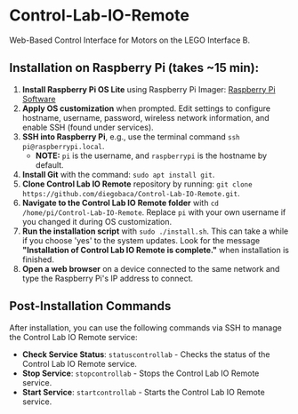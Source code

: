 # Control-Lab-IO-Remote
Web-Based Control Interface for Motors on the LEGO Interface B.

## Installation on Raspberry Pi (takes ~15 min):

1. **Install Raspberry Pi OS Lite** using Raspberry Pi Imager: [Raspberry Pi Software](https://www.raspberrypi.com/software/)
2. **Apply OS customization** when prompted. Edit settings to configure hostname, username, password, wireless network information, and enable SSH (found under services).
3. **SSH into Raspberry Pi**, e.g., use the terminal command `ssh pi@raspberrypi.local`.
   - **NOTE:** `pi` is the username, and `raspberrypi` is the hostname by default.
4. **Install Git** with the command: `sudo apt install git`.
5. **Clone Control Lab IO Remote** repository by running: `git clone https://github.com/diegobaca/Control-Lab-IO-Remote.git`.
6. **Navigate to the Control Lab IO Remote folder** with `cd /home/pi/Control-Lab-IO-Remote`. Replace `pi` with your own username if you changed it during OS customization.
7. **Run the installation script** with `sudo ./install.sh`. This can take a while if you choose 'yes' to the system updates. Look for the message **"Installation of Control Lab IO Remote is complete."** when installation is finished.
8. **Open a web browser** on a device connected to the same network and type the Raspberry Pi's IP address to connect.

## Post-Installation Commands
After installation, you can use the following commands via SSH to manage the Control Lab IO Remote service:
- **Check Service Status**: `statuscontrollab` - Checks the status of the Control Lab IO Remote service.
- **Stop Service**: `stopcontrollab` - Stops the Control Lab IO Remote service.
- **Start Service**: `startcontrollab` - Starts the Control Lab IO Remote service.
